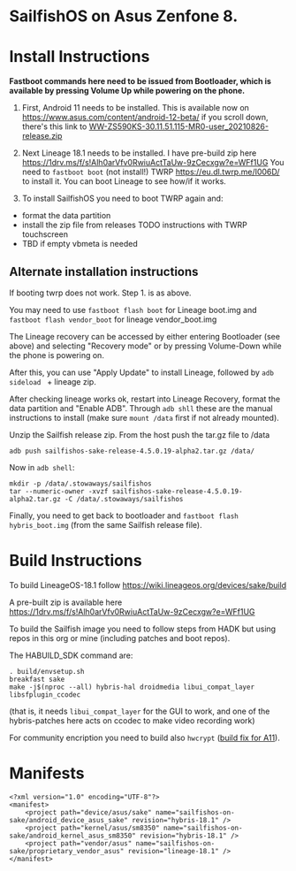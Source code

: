 
SailfishOS on Asus Zenfone 8.
===

Install Instructions
===
**Fastboot commands here need to be issued from Bootloader, which is available by pressing Volume Up while powering on the phone.**

1. First, Android 11 needs to be installed. This is available now on https://www.asus.com/content/android-12-beta/ if you scroll down, there's this link to [WW-ZS590KS-30.11.51.115-MR0-user_20210826-release.zip](https://dlcdnets.asus.com/pub/ASUS/ZenFone/ZS590KS/WW-ZS590KS-30.11.51.115-MR0-user_20210826-release.zip)

1. Next Lineage 18.1 needs to be installed. I have pre-build zip here https://1drv.ms/f/s!Alh0arVfv0RwiuActTaUw-9zCecxgw?e=WFf1UG 
You need to `fastboot boot` (not install!) TWRP  https://eu.dl.twrp.me/I006D/ to install it.
You can boot Lineage to see how/if it works. 

1. To install SailfishOS you need to boot TWRP again and:
- format the data partition
- install the zip file from releases TODO instructions with TWRP touchscreen
- TBD if empty vbmeta is needed

Alternate installation instructions
--
If booting twrp does not work.
Step 1. is as above.

You may need to use `fastboot flash boot` for Lineage boot.img and `fastboot flash vendor_boot` for lineage vendor_boot.img

The Lineage recovery can be accessed by either entering Bootloader (see above) and selecting "Recovery mode" or by pressing Volume-Down while the phone is powering on.

After this, you can use "Apply Update" to install Lineage, followed by `adb sideload ` + lineage zip.

After checking lineage works ok, restart into Lineage Recovery, format the data partition and "Enable ADB".
Through `adb shll` these are the manual instructions to install (make sure `mount /data` first if not already mounted).

Unzip the Sailfish release zip.
From the host push the tar.gz file to /data
```
adb push sailfishos-sake-release-4.5.0.19-alpha2.tar.gz /data/
```

Now in `adb shell`:
```
mkdir -p /data/.stowaways/sailfishos
tar --numeric-owner -xvzf sailfishos-sake-release-4.5.0.19-alpha2.tar.gz -C /data/.stowaways/sailfishos
```

Finally, you need to get back to bootloader and `fastboot flash hybris_boot.img` (from the same Sailfish release file).

Build Instructions
===
To build LineageOS-18.1 follow https://wiki.lineageos.org/devices/sake/build

A pre-built zip is available here https://1drv.ms/f/s!Alh0arVfv0RwiuActTaUw-9zCecxgw?e=WFf1UG

To build the Sailfish image you need to follow steps from HADK but using repos in this org or mine (including patches and boot repos).

The HABUILD_SDK command are: 
```
. build/envsetup.sh
breakfast sake
make -j$(nproc --all) hybris-hal droidmedia libui_compat_layer libsfplugin_ccodec
```
(that is, it needs `libui_compat_layer` for the GUI to work, and one of the hybris-patches here acts on ccodec to make video recording work)

For community encription you need to build also `hwcrypt` ([build fix for A11](https://github.com/b100dian/hwcrypt/tree/hybris-18.1)).

Manifests
===
```
<?xml version="1.0" encoding="UTF-8"?>
<manifest>
    <project path="device/asus/sake" name="sailfishos-on-sake/android_device_asus_sake" revision="hybris-18.1" />
    <project path="kernel/asus/sm8350" name="sailfishos-on-sake/android_kernel_asus_sm8350" revision="hybris-18.1" />
    <project path="vendor/asus" name="sailfishos-on-sake/proprietary_vendor_asus" revision="lineage-18.1" />
</manifest>
````
